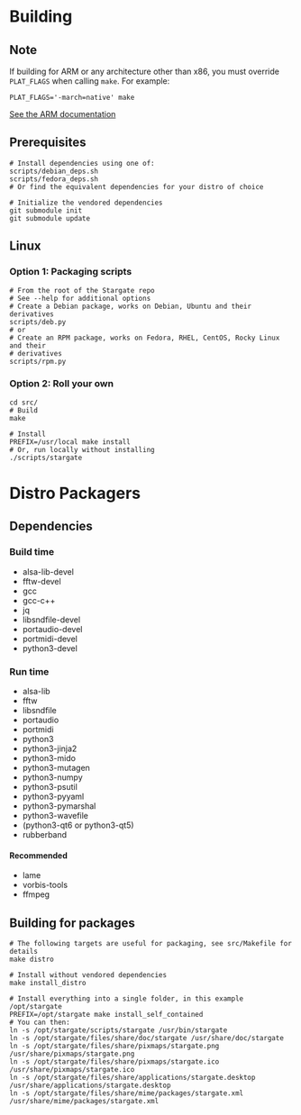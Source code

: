 # Building
## Note
If building for ARM or any architecture other than x86, you must override
`PLAT_FLAGS` when calling `make`.  For example:
```
PLAT_FLAGS='-march=native' make
```
[See the ARM documentation](./ARM)

## Prerequisites
```
# Install dependencies using one of:
scripts/debian_deps.sh
scripts/fedora_deps.sh
# Or find the equivalent dependencies for your distro of choice

# Initialize the vendored dependencies
git submodule init
git submodule update

```
## Linux
### Option 1: Packaging scripts
```
# From the root of the Stargate repo
# See --help for additional options
# Create a Debian package, works on Debian, Ubuntu and their derivatives
scripts/deb.py
# or
# Create an RPM package, works on Fedora, RHEL, CentOS, Rocky Linux and their
# derivatives
scripts/rpm.py
```
### Option 2: Roll your own
```
cd src/
# Build
make

# Install
PREFIX=/usr/local make install
# Or, run locally without installing
./scripts/stargate
```

# Distro Packagers
## Dependencies
### Build time
- alsa-lib-devel
- fftw-devel
- gcc
- gcc-c++
- jq
- libsndfile-devel
- portaudio-devel
- portmidi-devel
- python3-devel

### Run time
- alsa-lib
- fftw
- libsndfile
- portaudio
- portmidi
- python3
- python3-jinja2
- python3-mido
- python3-mutagen
- python3-numpy
- python3-psutil
- python3-pyyaml
- python3-pymarshal
- python3-wavefile
- (python3-qt6 or python3-qt5)
- rubberband

#### Recommended
- lame
- vorbis-tools
- ffmpeg

## Building for packages
```
# The following targets are useful for packaging, see src/Makefile for details
make distro

# Install without vendored dependencies
make install_distro

# Install everything into a single folder, in this example /opt/stargate
PREFIX=/opt/stargate make install_self_contained
# You can then:
ln -s /opt/stargate/scripts/stargate /usr/bin/stargate
ln -s /opt/stargate/files/share/doc/stargate /usr/share/doc/stargate
ln -s /opt/stargate/files/share/pixmaps/stargate.png /usr/share/pixmaps/stargate.png
ln -s /opt/stargate/files/share/pixmaps/stargate.ico /usr/share/pixmaps/stargate.ico
ln -s /opt/stargate/files/share/applications/stargate.desktop /usr/share/applications/stargate.desktop
ln -s /opt/stargate/files/share/mime/packages/stargate.xml /usr/share/mime/packages/stargate.xml
```
